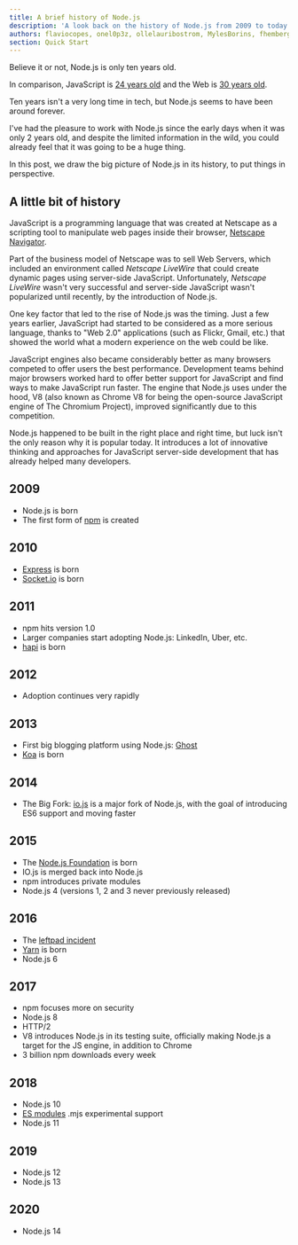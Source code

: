 ```yaml
---
title: A brief history of Node.js
description: 'A look back on the history of Node.js from 2009 to today'
authors: flaviocopes, onel0p3z, ollelauribostrom, MylesBorins, fhemberger, LaRuaNa, amiller-gh, ahmadawais, kevjin, keywordnew, karlhorky, bdharrington7, MalachiCunliffe
section: Quick Start
---
```


Believe it or not, Node.js is only ten years old.

In comparison, JavaScript is [24 years old](https://en.wikipedia.org/wiki/JavaScript#Beginnings_at_Netscape) and the Web is [30 years old](https://howoldistheinter.net/).

Ten years isn't a very long time in tech, but Node.js seems to have been around forever.

I've had the pleasure to work with Node.js since the early days when it was only 2 years old, and despite the limited information in the wild, you could already feel that it was going to be a huge thing.

In this post, we draw the big picture of Node.js in its history, to put things in perspective.

## A little bit of history

JavaScript is a programming language that was created at Netscape as a scripting tool to manipulate web pages inside their browser, [Netscape Navigator](https://en.wikipedia.org/wiki/Netscape_Navigator).

Part of the business model of Netscape was to sell Web Servers, which included an environment called _Netscape LiveWire_ that could create dynamic pages using server-side JavaScript. Unfortunately, _Netscape LiveWire_ wasn't very successful and server-side JavaScript wasn't popularized until recently, by the introduction of Node.js.

One key factor that led to the rise of Node.js was the timing. Just a few years earlier, JavaScript had started to be considered as a more serious language, thanks to "Web 2.0" applications (such as Flickr, Gmail, etc.) that showed the world what a modern experience on the web could be like.

JavaScript engines also became considerably better as many browsers competed to offer users the best performance. Development teams behind major browsers worked hard to offer better support for JavaScript and find ways to make JavaScript run faster. The engine that Node.js uses under the hood, V8 (also known as Chrome V8 for being the open-source JavaScript engine of The Chromium Project), improved significantly due to this competition.

Node.js happened to be built in the right place and right time, but luck isn't the only reason why it is popular today. It introduces a lot of innovative thinking and approaches for JavaScript server-side development that has already helped many developers.

## 2009

* Node.js is born
* The first form of [npm](https://www.npmjs.com/) is created

## 2010

* [Express](https://expressjs.com/) is born
* [Socket.io](https://socket.io) is born

## 2011

* npm hits version 1.0
* Larger companies start adopting Node.js: LinkedIn, Uber, etc.
* [hapi](https://hapijs.com) is born

## 2012

* Adoption continues very rapidly

## 2013

* First big blogging platform using Node.js: [Ghost](https://ghost.org/)
* [Koa](https://koajs.com/) is born

## 2014

* The Big Fork: [io.js](https://iojs.org/) is a major fork of Node.js, with the goal of introducing ES6 support and moving faster

## 2015

* The [Node.js Foundation](https://foundation.nodejs.org/) is born
* IO.js is merged back into Node.js
* npm introduces private modules
* Node.js 4 (versions 1, 2 and 3 never previously released)

## 2016

* The [leftpad incident](https://blog.npmjs.org/post/141577284765/kik-left-pad-and-npm)
* [Yarn](https://yarnpkg.com/en/) is born
* Node.js 6

## 2017

* npm focuses more on security
* Node.js 8
* HTTP/2
* V8 introduces Node.js in its testing suite, officially making Node.js a target for the JS engine, in addition to Chrome
* 3 billion npm downloads every week

## 2018

* Node.js 10
* [ES modules](https://nodejs.org/api/esm.html) .mjs experimental support
* Node.js 11

## 2019

* Node.js 12
* Node.js 13

## 2020

* Node.js 14
